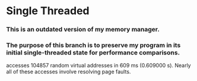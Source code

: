# Single Threaded
 ### This is an outdated version of my memory manager.
 ### The purpose of this branch is to preserve my program in its initial single-threaded state for performance comparisons.

 accesses 104857 random virtual addresses in 609 ms (0.609000 s). Nearly all of these accesses involve resolving page faults.

